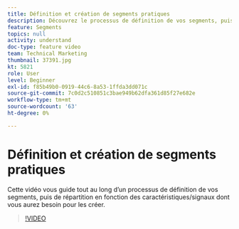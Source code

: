 ```yaml
---
title: Définition et création de segments pratiques
description: Découvrez le processus de définition de vos segments, puis ventilez-les en fonction des caractéristiques ou des signaux dont vous avez besoin pour les créer.
feature: Segments
topics: null
activity: understand
doc-type: feature video
team: Technical Marketing
thumbnail: 37391.jpg
kt: 5821
role: User
level: Beginner
exl-id: f85b49b0-0919-44c6-8a53-1ffda3dd071c
source-git-commit: 7c0d2c510851c3bae949b62dfa361d85f27e682e
workflow-type: tm+mt
source-wordcount: '63'
ht-degree: 0%

---
```


# Définition et création de segments pratiques

Cette vidéo vous guide tout au long d’un processus de définition de vos segments, puis de répartition en fonction des caractéristiques/signaux dont vous aurez besoin pour les créer.

>[!VIDEO](https://video.tv.adobe.com/v/37391/?quality=12&learn=on)
